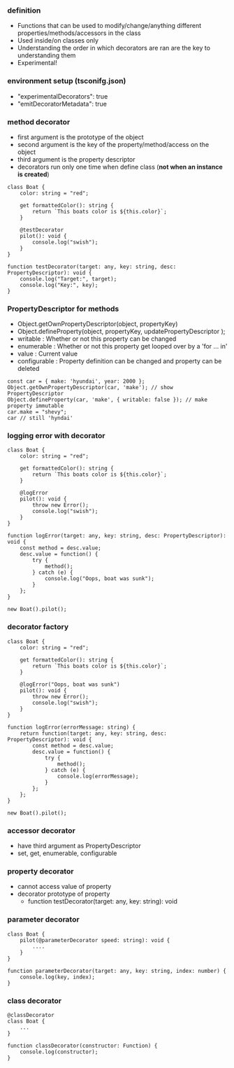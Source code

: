 ### definition
  - Functions that can be used to modify/change/anything different properties/methods/accessors in the class
  - Used inside/on classes only
  - Understanding the order in which decorators are ran are the key to understanding them
  - Experimental!

### environment setup (tsconifg.json)
  - "experimentalDecorators": true
  - "emitDecoratorMetadata": true

### method decorator
  - first argument is the prototype of the object
  - second argument is the key of the property/method/access on the object
  - third argument is the property descriptor
  - decorators run only one time when define class (**not when an instance is created**)
```
class Boat {
    color: string = "red";

    get formattedColor(): string {
        return `This boats color is ${this.color}`;
    }

    @testDecorator
    pilot(): void {
        console.log("swish");
    }
}

function testDecorator(target: any, key: string, desc: PropertyDescriptor): void {
    console.log("Target:", target);
    console.log("Key:", key);
} 
```

### PropertyDescriptor for methods
  - Object.getOwnPropertyDescriptor(object, propertyKey)
  - Object.defineProperty(object, propertyKey, updatePropertyDescriptor );
  - writable : Whether or not this property can be changed
  - enumerable : Whether or not this property get looped over by a 'for ... in'
  - value : Current value
  - configurable : Property definition can be changed and property can be deleted
```
const car = { make: 'hyundai', year: 2000 };
Object.getOwnPropertyDescriptor(car, 'make'); // show PropertyDescriptor 
Object.defineProperty(car, 'make', { writable: false }); // make property immutable
car.make = "shevy";
car // still 'hyndai'
```

### logging error with decorator
```
class Boat {
    color: string = "red";

    get formattedColor(): string {
        return `This boats color is ${this.color}`;
    }

    @logError
    pilot(): void {
        throw new Error();
        console.log("swish");
    }
}

function logError(target: any, key: string, desc: PropertyDescriptor): void {
    const method = desc.value;
    desc.value = function() {
        try {
            method();
        } catch (e) {
            console.log("Oops, boat was sunk");
        }
    };
}

new Boat().pilot();
```

### decorator factory
```
class Boat {
    color: string = "red";

    get formattedColor(): string {
        return `This boats color is ${this.color}`;
    }

    @logError("Oops, boat was sunk")
    pilot(): void {
        throw new Error();
        console.log("swish");
    }
}

function logError(errorMessage: string) {
    return function(target: any, key: string, desc: PropertyDescriptor): void {
        const method = desc.value;
        desc.value = function() {
            try {
                method();
            } catch (e) {
                console.log(errorMessage);
            }
        };
    };
}

new Boat().pilot();
```

### accessor decorator
  - have third argument as PropertyDescriptor
  - set, get, enumerable, configurable

### property decorator
  - cannot access value of property
  - decorator prototype of property
    - function testDecorator(target: any, key: string): void

### parameter decorator
```
class Boat {
    pilot(@parameterDecorator speed: string): void {
        ....
    }
}

function parameterDecorator(target: any, key: string, index: number) {
    console.log(key, index);
}
```

### class decorator
```
@classDecorator
class Boat {
    ...
}

function classDecorator(constructor: Function) {
    console.log(constructor);
}
```